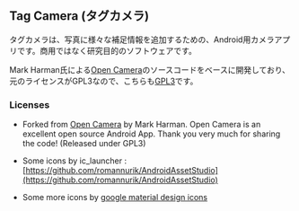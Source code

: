 ## Tag Camera (タグカメラ)

タグカメラは、写真に様々な補足情報を追加するための、Android用カメラアプリです。商用ではなく研究目的のソフトウェアです。

Mark Harman氏による[Open Camera](https://opencamera.sourceforge.io/)のソースコードをベースに開発しており、元のライセンスがGPL3なので、こちらも[GPL3](LICENSE)です。

### Licenses
	
+ Forked from [Open Camera](https://opencamera.sourceforge.io/) by Mark Harman. Open Camera is an excellent open source Android App. Thank you very much for sharing the code! (Released under GPL3)

+ Some icons by ic_launcher : [https://github.com/romannurik/AndroidAssetStudio](https://github.com/romannurik/AndroidAssetStudio)

+ Some more icons by [google material design icons](google_material_design_icons_LICENSE-2.0.txt)